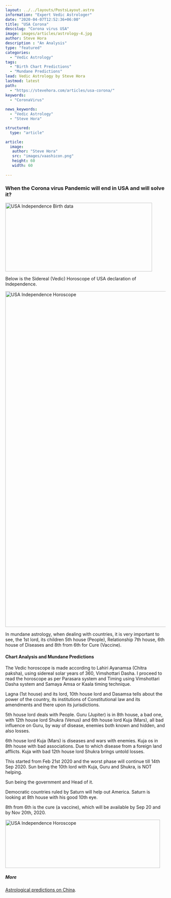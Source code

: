 ```yaml
---
layout: ../../layouts/PostsLayout.astro
information: "Expert Vedic Astrologer"
date: "2020-04-07T12:52:36+06:00"
title: "USA Corona"
descslug: "Corona virus USA"
image: images/articles/astrology-4.jpg
author: Steve Hora
description : "An Analysis"
type: "featured"
categories: 
  - "Vedic Astrology"
tags:
  - "Birth Chart Predictions"
  - "Mundane Predictions"
lead: Vedic Astrology by Steve Hora
lastmod: latest 
path:
  - "https://stevehora.com/articles/usa-corona/"
keywords:
  - "CoronaVirus"
  
news_keywords:
  - "Vedic Astrology"
  - "Steve Hora"

structured:
  type: "article"

article:
  image:
   author: "Steve Hora"
   src: "images/vaashicon.png"
   height: 60
   width: 60
  
---
```


### When the Corona virus Pandemic will end in USA and will solve it?

<img src="/images/articles/usa-ind.png" alt="USA Independence Birth data" width="461" height="216">

Below is the Sidereal (Vedic) Horoscope of USA declaration of Independence.

<img src="/images/articles/usa-country.png" alt="USA Independence Horoscope" width="816" height="1056">


In mundane astrology, when dealing with countries, it is very important to see, the 1st lord, its children 5th house (People), Relationship 7th house, 6th house of Diseases and 8th from 6th for Cure (Vaccine).

#### Chart Analysis and Mundane Predictions
The Vedic horoscope is made according to Lahiri Ayanamsa (Chitra paksha), using sidereal solar years of 360, Vimshottari Dasha.
I proceed to read the horoscope as per Parasara system and Timing using Vimshottari Dasha system and Samaya Amsa or Kaala timing technique.

Lagna (1st house) and its lord, 10th house lord and Dasamsa tells about the power of the country, its institutions of Constitutional law and its amendments and there upon its jurisdictions.

5th house lord deals with People. Guru (Jupiter) is in 8th house, a bad one, with 12th house lord Shukra (Venus) and 6th house lord Kuja (Mars), all bad influence on Guru, by way of disease, enemies both known and hidden, and also losses.

6th house lord Kuja (Mars) is diseases and wars with enemies. Kuja os in 8th house with bad associations. Due to which disease from a foreign land afflicts. Kuja with bad 12th house lord Shukra brings untold losses.

This started from Feb 21st 2020 and the worst phase will continue till 14th Sep 2020.
Sun being the 10th lord with Kuja, Guru and Shukra, is NOT helping.

Sun being the government and Head of it.

Democratic countries ruled by Saturn will help out America. Saturn is looking at 8th house with his good 10th eye.

8th from 6th is the cure (a vaccine), which will be available by Sep 20 and by Nov 20th, 2020.

<img src="/images/articles/time-for-cure.png" alt="USA Independence Horoscope" width="486" height="152">

##### More

[Astrological predictions on China](https://www.quora.com/What-are-some-predictions-for-the-future-of-China/answer/Steve-Hora).